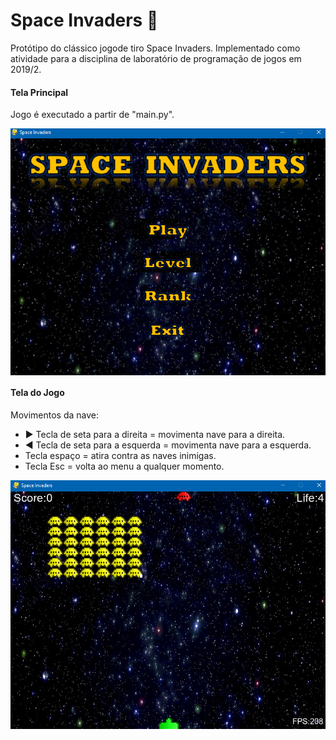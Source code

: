 # Space Invaders 👾

Protótipo do clássico jogode tiro Space Invaders. Implementado como atividade para a disciplina de laboratório de programação de jogos em 2019/2.

#### Tela Principal

Jogo é executado a partir de "main.py".

<img align="center" alt="Main" src="https://github.com/valescamoura/space-invaders/blob/main/assets/images/space-invaders-main.PNG">

#### Tela do Jogo
Movimentos da nave:
* ▶️ Tecla de seta para a direita = movimenta nave para a direita.
* ◀️ Tecla de seta para a esquerda = movimenta nave para a esquerda.
* Tecla espaço = atira contra as naves inimigas.
* Tecla Esc = volta ao menu a qualquer momento.

<img align="center" alt="Play" src="https://github.com/valescamoura/space-invaders/blob/main/assets/images/space-invaders.PNG">
